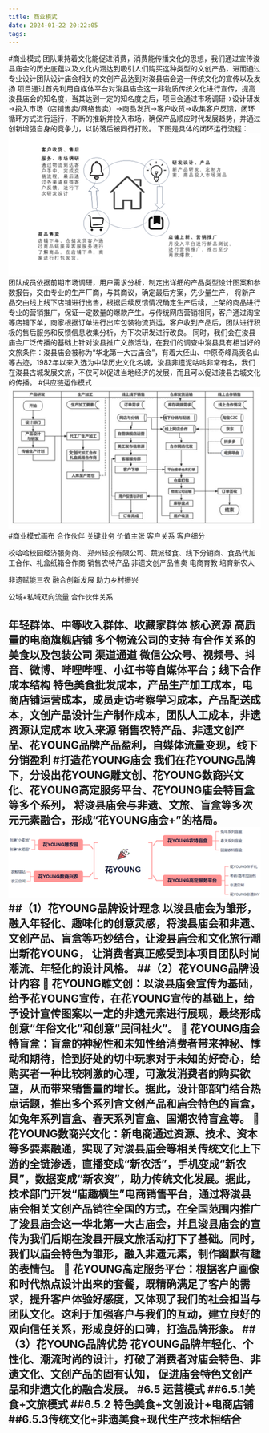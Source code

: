 ```yaml
---
title: 商业模式
date: 2024-01-22 20:22:05
tags:
---
```

#商业模式
团队秉持着文化能促进消费，消费能传播文化的思想，我们通过宣传浚县庙会的历史底蕴以及文化内涵达到吸引人们购买这种类型的文创产品，进而通过专业设计团队设计庙会相关的文创产品达到对浚县庙会这一传统文化的宣传以及发扬 
项目通过首先利用自媒体平台对浚县庙会这一非物质传统文化进行宣传，提高浚县庙会的知名度，当其达到一定的知名度之后，项目会通过市场调研→设计研发→投入市场（店铺售卖/网络售卖）→商品发货→客户收货→收集客户反馈，闭环循环方式进行运行，不断的推新并投入市场，确保产品顺应时代发展趋势，并通过创新增强自身的竞争力，以防落后被同行打败。
下图是具体的闭环运行流程：
![商业模式图](商业模式/img.png)
团队成员依据前期市场调研，用户需求分析，制定出详细的产品类型设计图案和参数报告，交由专业的生产厂商，与其商议，确定最后方案，先少量生产， 将新产品交由线上线下店铺进行出售，根据后续反馈情况确定生产后续，上架的商品进行专业的营销推广，保证一定数量的爆款产生。与传统网店营销相同，客户通过淘宝等店铺下单，商家根据订单进行出库包装物流货运，客户收到产品后，团队进行积极的售后服务和反馈信息收集分析，为下次研发进行改良。
同时，我们会在浚县庙会广泛传播的基础上针对浚县推广文旅活动，在我们的调查中浚县具有相当好的文旅条件：浚县庙会被称为“华北第一大古庙会”，有着大伾山、中原奇峰禹贡名山等古迹，1982年以来入选为中华历史文化名城，浚县非遗泥咕咕非常有名，我们在浚县古城发展文旅，不仅可以促进当地经济的发展，而且可以促进浚县古城文化的传播。
#供应链运作模式
![供应链运作](商业模式/img_1.png)
#商业模式画布
合作伙伴	关键业务	价值主张	客户关系	客户细分


校哈哈校园经济服务商、
郑州轻投有限公司、蔬派轻食、线下分销商、食品代加工合作、礼盒纸箱合作商	销售农特产品
非遗文创产品售卖
电商育教
培育新农人	



非遗赋能三农
融合创新发展
助力乡村振兴
	
公域+私域双向流量
合作伙伴关系
	


年轻群体、中等收入群体、收藏家群体
	核心资源
高质量的电商旗舰店铺
多个物流公司的支持
有合作关系的美食以及包装公司		渠道通道
微信公众号、视频号、抖音、微博、哔哩哔哩、小红书等自媒体平台；线下合作	
成本结构
特色美食批发成本，产品生产加工成本，电商店铺运营成本，成员走访考察学习成本，产品配送成本，文创产品设计生产制作成本，团队人工成本，非遗资源认定成本	收入来源
销售农特产品、非遗文创产品、花YOUNG品牌产品盈利，自媒体流量变现，线下分销盈利
#打造花YOUNG庙会
我们在花YOUNG品牌下，分设出花YOUNG雕文创、花YOUNG数商兴文化、花YOUNG高定服务平台、花YOUNG庙会特盲盒等多个系列，
将浚县庙会与非遗、文旅、盲盒等多次元元素融合，形成“花YOUNG庙会+”的格局。
![花YOUNG](商业模式/img_2.png)
##（1）花YOUNG品牌设计理念
以浚县庙会为雏形，融入年轻化、趣味化的创意灵感，将浚县庙会和非遗、文创产品、盲盒等巧妙结合，让浚县庙会和文化旅行潮出新花YOUNG，
让消费者真正感受到本项目团队时尚潮流、年轻化的设计风格。
##（2）花YOUNG品牌设计内容
	花YOUNG雕文创：以浚县庙会宣传为基础，给予花YOUNG宣传，在花YOUNG宣传的基础上，给予设计宣传图案以一定的非遗元素进行展现，最终形成创意“年俗文化”和创意“民间社火”。
	花YOUNG庙会特盲盒：盲盒的神秘性和未知性给消费者带来神秘、悸动和期待，恰到好处的切中玩家对于未知的好奇心，给购买者一种比较刺激的心理，可激发消费者的购买欲望，从而带来销售量的增长。据此，设计部部门结合热点话题，推出多个系列含文创产品和庙会特色的盲盒，如兔年系列盲盒、春天系列盲盒、国潮农特盲盒等。
	花YOUNG数商兴文化：新电商通过资源、技术、资本等多要素融通，实现了对浚县庙会等相关传统文化上下游的全链渗透，直播变成“新农活”，手机变成“新农具”，数据变成“新农资”，助力传统文化发展。据此，技术部门开发“庙趣横生”电商销售平台，通过将浚县庙会相关文创产品销往全国的方式，在全国范围内推广了浚县庙会这一华北第一大古庙会，并且浚县庙会的宣传为我们后期在浚县开展文旅活动打下了基础。同时，我们以庙会特色为雏形，融入非遗元素，制作幽默有趣的表情包。
	花YOUNG高定服务平台：根据客户画像和时代热点设计出来的套餐，既精确满足了客户的需求，提升客户体验好感度，又体现了我们的社会担当与团队文化。这利于加强客户与我们的互动，建立良好的双向信任关系，形成良好的口碑，打造品牌形象。
##（3）花YOUNG品牌优势
花YOUNG品牌年轻化、个性化、潮流时尚的设计，打破了消费者对庙会特色、非遗文化、文创产品的固有认知，
促进庙会特色文创产品和非遗文化的融合发展。
#6.5 运营模式
##6.5.1美食+文旅模式
##6.5.2 特色美食+文创设计+电商店铺
##6.5.3传统文化+非遗美食+现代生产技术相结合
---